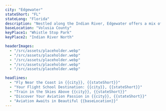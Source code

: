 ```yaml
---
city: "Edgewater"
stateShort: "FL"
stateLong: "Florida"
description: "Nestled along the Indian River, Edgewater offers a mix of residential charm and proximity to Daytona and the Space Coast."
baseLocation: "Volusia County"
keyPlace1: "Whistle Stop Park"
keyPlace2: "Indian River North"

headerImages:
  - "/src/assets/placeholder.webp"
  - "/src/assets/placeholder.webp"
  - "/src/assets/placeholder.webp"
  - "/src/assets/placeholder.webp"
  - "/src/assets/placeholder.webp"

headlines:
  - "Fly Near the Coast in {{city}}, {{stateShort}}"
  - "Your Flight School Destination: {{city}}, {{stateShort}}"
  - "Train in the Skies Above {{city}}, {{stateShort}}"
  - "Discover Your Aviation Passion in {{city}}, {{stateShort}}"
  - "Aviation Awaits in Beautiful {{baseLocation}}"
---
```


